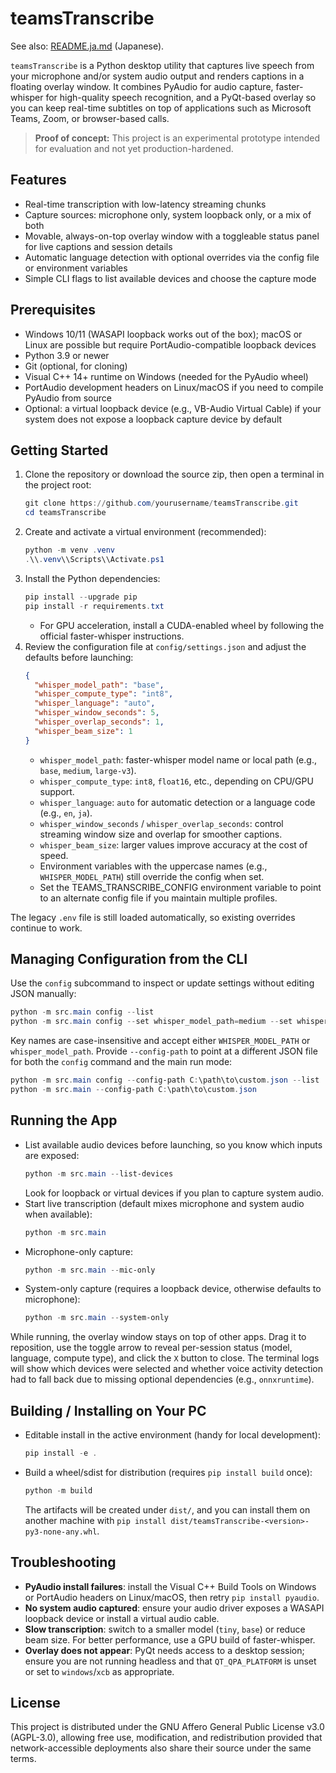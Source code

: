 # teamsTranscribe

See also: [README.ja.md](README.ja.md) (Japanese).

`teamsTranscribe` is a Python desktop utility that captures live speech from your microphone and/or system audio output and renders captions in a floating overlay window. It combines PyAudio for audio capture, faster-whisper for high-quality speech recognition, and a PyQt-based overlay so you can keep real-time subtitles on top of applications such as Microsoft Teams, Zoom, or browser-based calls.

> **Proof of concept:** This project is an experimental prototype intended for evaluation and not yet production-hardened.

## Features
- Real-time transcription with low-latency streaming chunks
- Capture sources: microphone only, system loopback only, or a mix of both
- Movable, always-on-top overlay window with a toggleable status panel for live captions and session details
- Automatic language detection with optional overrides via the config file or environment variables
- Simple CLI flags to list available devices and choose the capture mode

## Prerequisites
- Windows 10/11 (WASAPI loopback works out of the box); macOS or Linux are possible but require PortAudio-compatible loopback devices
- Python 3.9 or newer
- Git (optional, for cloning)
- Visual C++ 14+ runtime on Windows (needed for the PyAudio wheel)
- PortAudio development headers on Linux/macOS if you need to compile PyAudio from source
- Optional: a virtual loopback device (e.g., VB-Audio Virtual Cable) if your system does not expose a loopback capture device by default

## Getting Started
1. Clone the repository or download the source zip, then open a terminal in the project root:
   ```powershell
   git clone https://github.com/yourusername/teamsTranscribe.git
   cd teamsTranscribe
   ```
2. Create and activate a virtual environment (recommended):
   ```powershell
   python -m venv .venv
   .\\.venv\\Scripts\\Activate.ps1
   ```
3. Install the Python dependencies:
   ```powershell
   pip install --upgrade pip
   pip install -r requirements.txt
   ```
   - For GPU acceleration, install a CUDA-enabled wheel by following the official faster-whisper instructions.
4. Review the configuration file at `config/settings.json` and adjust the defaults before launching:
   ```json
   {
     "whisper_model_path": "base",
     "whisper_compute_type": "int8",
     "whisper_language": "auto",
     "whisper_window_seconds": 5,
     "whisper_overlap_seconds": 1,
     "whisper_beam_size": 1
   }
   ```
   - `whisper_model_path`: faster-whisper model name or local path (e.g., `base`, `medium`, `large-v3`).
   - `whisper_compute_type`: `int8`, `float16`, etc., depending on CPU/GPU support.
   - `whisper_language`: `auto` for automatic detection or a language code (e.g., `en`, `ja`).
   - `whisper_window_seconds` / `whisper_overlap_seconds`: control streaming window size and overlap for smoother captions.
   - `whisper_beam_size`: larger values improve accuracy at the cost of speed.
   - Environment variables with the uppercase names (e.g., `WHISPER_MODEL_PATH`) still override the config when set.
   - Set the TEAMS_TRANSCRIBE_CONFIG environment variable to point to an alternate config file if you maintain multiple profiles.

The legacy `.env` file is still loaded automatically, so existing overrides continue to work.

## Managing Configuration from the CLI
Use the `config` subcommand to inspect or update settings without editing JSON manually:

```powershell
python -m src.main config --list
python -m src.main config --set whisper_model_path=medium --set whisper_language=en
```

Key names are case-insensitive and accept either `WHISPER_MODEL_PATH` or `whisper_model_path`. Provide `--config-path` to point at a different JSON file for both the `config` command and the main run mode:

```powershell
python -m src.main config --config-path C:\path\to\custom.json --list
python -m src.main --config-path C:\path\to\custom.json
```

## Running the App
- List available audio devices before launching, so you know which inputs are exposed:
  ```powershell
  python -m src.main --list-devices
  ```
  Look for loopback or virtual devices if you plan to capture system audio.
- Start live transcription (default mixes microphone and system audio when available):
  ```powershell
  python -m src.main
  ```
- Microphone-only capture:
  ```powershell
  python -m src.main --mic-only
  ```
- System-only capture (requires a loopback device, otherwise defaults to microphone):
  ```powershell
  python -m src.main --system-only
  ```

While running, the overlay window stays on top of other apps. Drag it to reposition, use the toggle arrow to reveal per-session status (model, language, compute type), and click the `X` button to close. The terminal logs will show which devices were selected and whether voice activity detection had to fall back due to missing optional dependencies (e.g., `onnxruntime`).

## Building / Installing on Your PC
- Editable install in the active environment (handy for local development):
  ```powershell
  pip install -e .
  ```
- Build a wheel/sdist for distribution (requires `pip install build` once):
  ```powershell
  python -m build
  ```
  The artifacts will be created under `dist/`, and you can install them on another machine with `pip install dist/teamsTranscribe-<version>-py3-none-any.whl`.

## Troubleshooting
- **PyAudio install failures**: install the Visual C++ Build Tools on Windows or PortAudio headers on Linux/macOS, then retry `pip install pyaudio`.
- **No system audio captured**: ensure your audio driver exposes a WASAPI loopback device or install a virtual audio cable.
- **Slow transcription**: switch to a smaller model (`tiny`, `base`) or reduce beam size. For better performance, use a GPU build of faster-whisper.
- **Overlay does not appear**: PyQt needs access to a desktop session; ensure you are not running headless and that `QT_QPA_PLATFORM` is unset or set to `windows`/`xcb` as appropriate.

## License
This project is distributed under the GNU Affero General Public License v3.0 (AGPL-3.0), allowing free use, modification, and redistribution provided that network-accessible deployments also share their source under the same terms.




